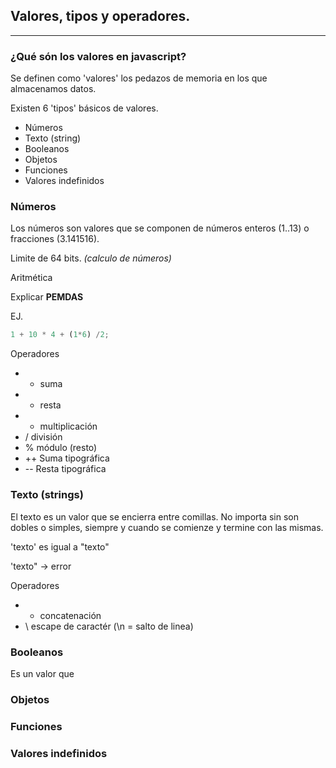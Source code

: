 ## Valores, tipos y operadores.
---

### ¿Qué són los valores en javascript?

Se definen como 'valores' los pedazos de memoria en los que almacenamos datos.

Existen 6 'tipos' básicos de valores.

* Números
* Texto (string)
* Booleanos
* Objetos
* Funciones
* Valores indefinidos

### Números
Los números son valores que se componen de números enteros (1..13) o fracciones (3.141516).

Limite de 64 bits.
*(calculo de números)*

Aritmética

Explicar **PEMDAS**

EJ.
```javascript
1 + 10 * 4 + (1*6) /2;
```

Operadores

- + suma
- - resta
- * multiplicación
- / división
- % módulo (resto)
- ++ Suma tipográfica
- -- Resta tipográfica

### Texto (strings)
El texto es un valor que se encierra entre comillas. No importa sin son dobles o simples, siempre y cuando se comienze y termine con las mismas.

'texto' es igual a "texto"

'texto" -> error

Operadores
- + concatenación
- \ escape de caractér (\n = salto de linea)


### Booleanos
Es un valor que


### Objetos


### Funciones


### Valores indefinidos
